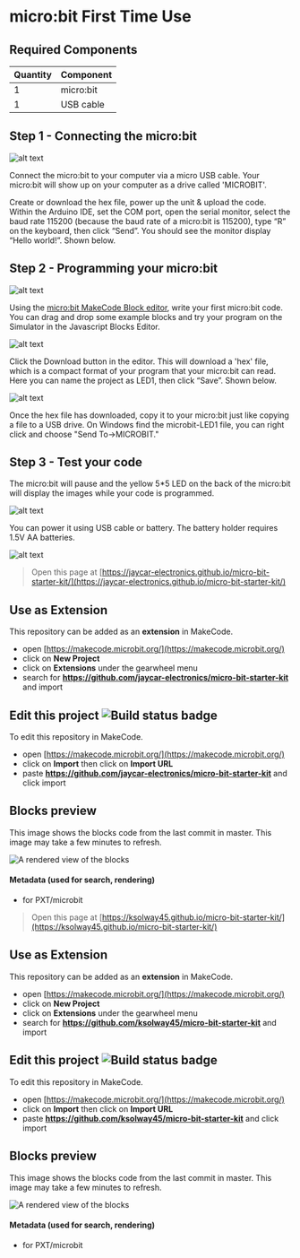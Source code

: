 # micro:bit First Time Use

## Required Components
Quantity | Component
--- | ---
1 | micro:bit
1 | USB cable

## Step 1 - Connecting the micro:bit

![alt text](microbit-1.png "micro:bit")

Connect the micro:bit to your computer via a micro USB cable. Your micro:bit will show up on your computer as a drive called 'MICROBIT'. 

Create or download the hex file, power up the unit & upload the code. Within the Arduino IDE, set the COM port, open the serial monitor, select the baud rate 115200 (because the baud rate of a micro:bit is 115200), type “R” on the keyboard, then click “Send”. You should see the monitor display “Hello world!”. Shown below.

## Step 2 - Programming your micro:bit

![alt text](microbit-2.png "micro:bit")

Using the [micro:bit MakeCode Block editor](https://makecode.microbit.org/), write your first micro:bit code. You can drag and drop some example blocks and try your program on the Simulator in the Javascript Blocks Editor.

![alt text](microbit-3.png "micro:bit")

Click the Download button in the editor. This will download a 'hex' file, which is a compact format of your program that your micro:bit can read. Here you can name the project as LED1, then click “Save”. Shown below. 

![alt text](microbit-4.png "micro:bit")

Once the hex file has downloaded, copy it to your micro:bit just like copying a file to a USB drive. On Windows find the microbit-LED1 file, you can right click and choose "Send To→MICROBIT." 

## Step 3 - Test your code

The micro:bit will pause and the yellow 5*5 LED on the back of the micro:bit will display the images while your code is programmed. 

![alt text](microbit-5.png "micro:bit")

You can power it using USB cable or battery. The battery holder requires 1.5V AA batteries.

![alt text](microbit-6.png "micro:bit")


> Open this page at [https://jaycar-electronics.github.io/micro-bit-starter-kit/](https://jaycar-electronics.github.io/micro-bit-starter-kit/)

## Use as Extension

This repository can be added as an **extension** in MakeCode.

* open [https://makecode.microbit.org/](https://makecode.microbit.org/)
* click on **New Project**
* click on **Extensions** under the gearwheel menu
* search for **https://github.com/jaycar-electronics/micro-bit-starter-kit** and import

## Edit this project ![Build status badge](https://github.com/jaycar-electronics/micro-bit-starter-kit/workflows/MakeCode/badge.svg)

To edit this repository in MakeCode.

* open [https://makecode.microbit.org/](https://makecode.microbit.org/)
* click on **Import** then click on **Import URL**
* paste **https://github.com/jaycar-electronics/micro-bit-starter-kit** and click import

## Blocks preview

This image shows the blocks code from the last commit in master.
This image may take a few minutes to refresh.

![A rendered view of the blocks](https://github.com/jaycar-electronics/micro-bit-starter-kit/raw/master/.github/makecode/blocks.png)

#### Metadata (used for search, rendering)

* for PXT/microbit
<script src="https://makecode.com/gh-pages-embed.js"></script><script>makeCodeRender("{{ site.makecode.home_url }}", "{{ site.github.owner_name }}/{{ site.github.repository_name }}");</script>



> Open this page at [https://ksolway45.github.io/micro-bit-starter-kit/](https://ksolway45.github.io/micro-bit-starter-kit/)

## Use as Extension

This repository can be added as an **extension** in MakeCode.

* open [https://makecode.microbit.org/](https://makecode.microbit.org/)
* click on **New Project**
* click on **Extensions** under the gearwheel menu
* search for **https://github.com/ksolway45/micro-bit-starter-kit** and import

## Edit this project ![Build status badge](https://github.com/ksolway45/micro-bit-starter-kit/workflows/MakeCode/badge.svg)

To edit this repository in MakeCode.

* open [https://makecode.microbit.org/](https://makecode.microbit.org/)
* click on **Import** then click on **Import URL**
* paste **https://github.com/ksolway45/micro-bit-starter-kit** and click import

## Blocks preview

This image shows the blocks code from the last commit in master.
This image may take a few minutes to refresh.

![A rendered view of the blocks](https://github.com/ksolway45/micro-bit-starter-kit/raw/master/.github/makecode/blocks.png)

#### Metadata (used for search, rendering)

* for PXT/microbit
<script src="https://makecode.com/gh-pages-embed.js"></script><script>makeCodeRender("{{ site.makecode.home_url }}", "{{ site.github.owner_name }}/{{ site.github.repository_name }}");</script>
